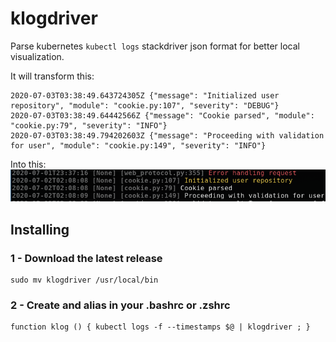 # klogdriver
Parse kubernetes `kubectl logs` stackdriver json format for better local visualization.

It will transform this:
```
2020-07-03T03:38:49.643724305Z {"message": "Initialized user repository", "module": "cookie.py:107", "severity": "DEBUG"}
2020-07-03T03:38:49.64442566Z {"message": "Cookie parsed", "module": "cookie.py:79", "severity": "INFO"}
2020-07-03T03:38:49.794202603Z {"message": "Proceeding with validation for user", "module": "cookie.py:149", "severity": "INFO"}
```

Into this:
![result screenshot](doc/example_after.png)

## Installing
### 1 - Download the latest release
```
sudo mv klogdriver /usr/local/bin
```

### 2 - Create and alias in your .bashrc or .zshrc
```
function klog () { kubectl logs -f --timestamps $@ | klogdriver ; }
```
